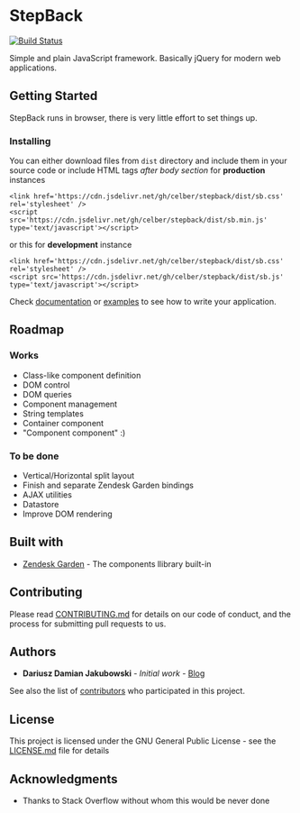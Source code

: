 # StepBack 
[![Build Status](https://travis-ci.org/celber/stepback.svg?branch=master)](https://travis-ci.org/celber/stepback)

Simple and plain JavaScript framework. Basically jQuery for modern web applications.

## Getting Started

StepBack runs in browser, there is very little effort to set things up.


### Installing

You can either download files from `dist` directory and include them in your source code
or include HTML tags *after body section* for **production** instances

```
<link href='https://cdn.jsdelivr.net/gh/celber/stepback/dist/sb.css' rel='stylesheet' />
<script src='https://cdn.jsdelivr.net/gh/celber/stepback/dist/sb.min.js' type='text/javascript'></script>
```

or this for **development** instance

```
<link href='https://cdn.jsdelivr.net/gh/celber/stepback/dist/sb.css' rel='stylesheet' />
<script src='https://cdn.jsdelivr.net/gh/celber/stepback/dist/sb.js' type='text/javascript'></script>
```

Check [documentation](./api/) or [examples](/playground/index.html) to see how to write your application.

## Roadmap

### Works

* Class-like component definition
* DOM control
* DOM queries
* Component management
* String templates
* Container component
* "Component component" :)

### To be done

* Vertical/Horizontal split layout
* Finish and separate Zendesk Garden bindings
* AJAX utilities
* Datastore
* Improve DOM rendering

## Built with

* [Zendesk Garden](https://garden.zendesk.com/) - The components llibrary built-in

## Contributing

Please read [CONTRIBUTING.md](CONTRIBUTING.md) for details on our code of conduct, and the process for submitting pull requests to us.

## Authors

* **Dariusz Damian Jakubowski** - *Initial work* - [Blog](https://blog.celber.pl)

See also the list of [contributors](https://github.com/your/project/contributors) who participated in this project.

## License

This project is licensed under the GNU General Public License - see the [LICENSE.md](LICENSE.md) file for details

## Acknowledgments

* Thanks to Stack Overflow without whom this would be never done
